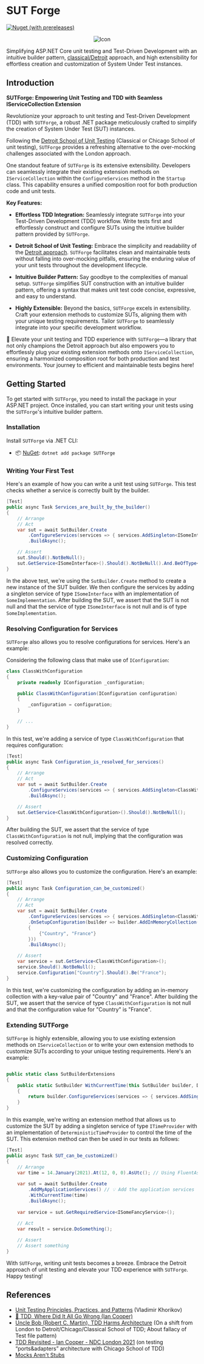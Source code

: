 # SUT Forge

[![Nuget (with prereleases)](https://img.shields.io/nuget/vpre/SUTForge)](https://www.nuget.org/packages/SutForge)


<p align="center">
    <img src="favicon.png" alt="Icon" />
</p>

Simplifying ASP.NET Core unit testing and Test-Driven Development with an intuitive builder pattern, [classical/Detroit](https://zone84.tech/architecture/london-and-detroit-schools-of-unit-tests/) approach, and high extensibility for effortless creation and customization of System Under Test instances.

## Introduction

**SUTForge: Empowering Unit Testing and TDD with Seamless IServiceCollection Extension**

Revolutionize your approach to unit testing and Test-Driven Development (TDD) with `SUTForge`, a robust .NET package meticulously crafted to simplify the creation of System Under Test (SUT) instances.

Following the [Detroit School of Unit Testing](https://zone84.tech/architecture/london-and-detroit-schools-of-unit-tests/) (Classical or Chicago School of unit testing), `SUTForge` provides a refreshing alternative to the over-mocking challenges associated with the London approach.

One standout feature of `SUTForge` is its extensive extensibility. Developers can seamlessly integrate their existing extension methods on `IServiceCollection` within the `ConfigureServices` method in the `Startup` class. This capability ensures a unified composition root for both production code and unit tests.

**Key Features:**

- **Effortless TDD Integration:** Seamlessly integrate `SUTForge` into your Test-Driven Development (TDD) workflow. Write tests first and effortlessly construct and configure SUTs using the intuitive builder pattern provided by `SUTForge`.

- **Detroit School of Unit Testing:** Embrace the simplicity and readability of the [Detroit approach](https://zone84.tech/architecture/london-and-detroit-schools-of-unit-tests/). `SUTForge` facilitates clean and maintainable tests without falling into over-mocking pitfalls, ensuring the enduring value of your unit tests throughout the development lifecycle.

- **Intuitive Builder Pattern:** Say goodbye to the complexities of manual setup. `SUTForge` simplifies SUT construction with an intuitive builder pattern, offering a syntax that makes unit test code concise, expressive, and easy to understand.

- **Highly Extensible:** Beyond the basics, `SUTForge` excels in extensibility. Craft your extension methods to customize SUTs, aligning them with your unique testing requirements. Tailor `SUTForge` to seamlessly integrate into your specific development workflow.

💪 Elevate your unit testing and TDD experience with `SUTForge`—a library that not only champions the Detroit approach but also empowers you to effortlessly plug your existing extension methods onto `IServiceCollection`, ensuring a harmonized composition root for both production and test environments. Your journey to efficient and maintainable tests begins here!

## Getting Started

To get started with `SUTForge`, you need to install the package in your ASP.NET project. Once installed, you can start writing your unit tests using the `SUTForge`'s intuitive builder pattern.

### Installation

Install `SUTForge` via .NET CLI:

- 📦 [NuGet](https://nuget.org/packages/SUTForge): `dotnet add package SUTForge`

### Writing Your First Test

Here's an example of how you can write a unit test using `SUTForge`. This test checks whether a service is correctly built by the builder.

```csharp
[Test]
public async Task Services_are_built_by_the_builder()
{
    // Arrange
    // Act
    var sut = await SutBuilder.Create
        .ConfigureServices(services => { services.AddSingleton<ISomeInterface, SomeImplementation>(); })
        .BuildAsync();

    // Assert
    sut.Should().NotBeNull();
    sut.GetService<ISomeInterface>().Should().NotBeNull().And.BeOfType<SomeImplementation>();
}
```

In the above test, we're using the `SutBuilder.Create` method to create a new instance of the SUT builder. We then configure the services by adding a singleton service of type `ISomeInterface` with an implementation of `SomeImplementation`. After building the SUT, we assert that the SUT is not null and that the service of type `ISomeInterface` is not null and is of type `SomeImplementation`.

### Resolving Configuration for Services

`SUTForge` also allows you to resolve configurations for services. Here's an example:

Considering the following class that make use of `IConfiguration`:

```csharp
class ClassWithConfiguration
{   
    private readonly IConfiguration _configuration;

    public ClassWithConfiguration(IConfiguration configuration)
    {
        _configuration = configuration;
    }

    // ...
}
```

In this test, we're adding a service of type `ClassWithConfiguration` that requires configuration:

```csharp
[Test]
public async Task Configuration_is_resolved_for_services()
{
    // Arrange
    // Act
    var sut = await SutBuilder.Create
        .ConfigureServices(services => { services.AddSingleton<ClassWithConfiguration>(); })
        .BuildAsync();

    // Assert
    sut.GetService<ClassWithConfiguration>().Should().NotBeNull();
}
```

 After building the SUT, we assert that the service of type `ClassWithConfiguration` is not null, implying that the configuration was resolved correctly.

### Customizing Configuration

`SUTForge` also allows you to customize the configuration. Here's an example:

```csharp
[Test]
public async Task Configuration_can_be_customized()
{
    // Arrange
    // Act
    var sut = await SutBuilder.Create
        .ConfigureServices(services => { services.AddSingleton<ClassWithConfiguration>(); })
        .OnSetupConfiguration(builder => builder.AddInMemoryCollection(new Dictionary<string, string>
        {
            {"Country", "France"}
        }))
        .BuildAsync();

    // Assert
    var service = sut.GetService<ClassWithConfiguration>();
    service.Should().NotBeNull();
    service.Configuration["Country"].Should().Be("France");
}
```

In this test, we're customizing the configuration by adding an in-memory collection with a key-value pair of "Country" and "France". After building the SUT, we assert that the service of type `ClassWithConfiguration` is not null and that the configuration value for "Country" is "France".

### Extending SUTForge

`SUTForge` is highly extensible, allowing you to use existing extension methods on `IServiceCollection` or to write your own extension methods to customize SUTs according to your unique testing requirements. Here's an example:

```csharp   

public static class SutBuilderExtensions
{
    public static SutBuilder WithCurrentTime(this SutBuilder builder, DateTime time)
    {
        return builder.ConfigureServices(services => { services.AddSingleton<ITimeProvider(new DeterministicTimeProvider(time)); });
    }
}   
```

In this example, we're writing an extension method that allows us to customize the SUT by adding a singleton service of type `ITimeProvider` with an implementation of `DeterministicTimeProvider` to control the time of the SUT. This extension method can then be used in our tests as follows:

```csharp   
[Test]
public async Task SUT_can_be_customized()
{
    // Arrange
    var time = 14.January(2021).At(12, 0, 0).AsUtc(); // Using FluentAssertions
    
    var sut = await SutBuilder.Create
        .AddMyApplicationServices() // 💡 Add the application services (the same method you'll use in your Startup class)
        .WithCurrentTime(time)
        .BuildAsync();
    
    var service = sut.GetRequiredService<ISomeFancyService>();
    
    // Act
    var result = service.DoSomething();

    // Assert
    // Assert something
}
```

With `SUTForge`, writing unit tests becomes a breeze. Embrace the Detroit approach of unit testing and elevate your TDD experience with `SUTForge`. Happy testing!

## References

- [Unit Testing Principles, Practices, and Patterns](https://www.goodreads.com/en/book/show/48927138) (Vladimir Khorikov) 
- [🚀 TDD, Where Did It All Go Wrong (Ian Cooper)](https://www.youtube.com/watch?v=EZ05e7EMOLM)
- [Uncle Bob (Robert C. Martin), TDD Harms Architecture](https://blog.cleancoder.com/uncle-bob/2017/03/03/TDD-Harms-Architecture.html) (On a shift from London to Detroit/Chicago/Classical School of TDD; About fallacy of <class>Test file pattern)
- [TDD Revisited - Ian Cooper - NDC London 2021](https://www.youtube.com/watch?v=vOO3hulIcsY) (on testing “ports&adapters” architecture with Chicago School of TDD)
- [Mocks Aren't Stubs](https://martinfowler.com/articles/mocksArentStubs.html#ClassicalAndMockistTesting)
